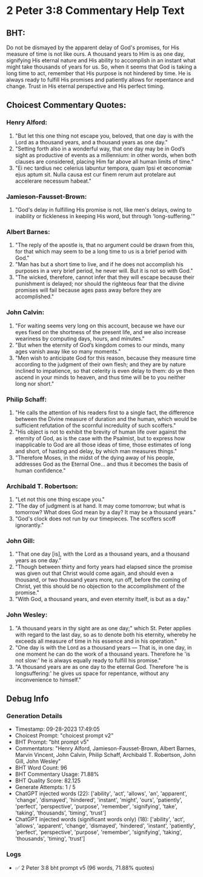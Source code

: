 # 2 Peter 3:8 Commentary Help Text

## BHT:
Do not be dismayed by the apparent delay of God's promises, for His measure of time is not like ours. A thousand years to Him is as one day, signifying His eternal nature and His ability to accomplish in an instant what might take thousands of years for us. So, when it seems that God is taking a long time to act, remember that His purpose is not hindered by time. He is always ready to fulfill His promises and patiently allows for repentance and change. Trust in His eternal perspective and His perfect timing.

## Choicest Commentary Quotes:
### Henry Alford:
1. "But let this one thing not escape you, beloved, that one day is with the Lord as a thousand years, and a thousand years as one day."
2. "Setting forth also in a wonderful way, that one day may be in God’s sight as productive of events as a millennium: in other words, when both clauses are considered, placing Him far above all human limits of time."
3. "Ei nec tardius nec celerius labuntur tempora, quam Ipsi et œconomiæ ejus aptum sit. Nulla causa est cur finem rerum aut protelare aut accelerare necessum habeat."

### Jamieson-Fausset-Brown:
1. "God's delay in fulfilling His promise is not, like men's delays, owing to inability or fickleness in keeping His word, but through 'long-suffering.'"

### Albert Barnes:
1. "The reply of the apostle is, that no argument could be drawn from this, for that which may seem to be a long time to us is a brief period with God." 
2. "Man has but a short time to live, and if he does not accomplish his purposes in a very brief period, he never will. But it is not so with God."
3. "The wicked, therefore, cannot infer that they will escape because their punishment is delayed; nor should the righteous fear that the divine promises will fail because ages pass away before they are accomplished."

### John Calvin:
1. "For waiting seems very long on this account, because we have our eyes fixed on the shortness of the present life, and we also increase weariness by computing days, hours, and minutes."
2. "But when the eternity of God’s kingdom comes to our minds, many ages vanish away like so many moments."
3. "Men wish to anticipate God for this reason, because they measure time according to the judgment of their own flesh; and they are by nature inclined to impatience, so that celerity is even delay to them: do ye then ascend in your minds to heaven, and thus time will be to you neither long nor short."

### Philip Schaff:
1. "He calls the attention of his readers first to a single fact, the difference between the Divine measure of duration and the human, which would be sufficient refutation of the scornful incredulity of such scoffers."
2. "His object is not to exhibit the brevity of human life over against the eternity of God, as is the case with the Psalmist, but to express how inapplicable to God are all those ideas of time, those estimates of long and short, of hasting and delay, by which man measures things."
3. "Therefore Moses, in the midst of the dying away of his people, addresses God as the Eternal One... and thus it becomes the basis of human confidence."

### Archibald T. Robertson:
1. "Let not this one thing escape you."
2. "The day of judgment is at hand. It may come tomorrow; but what is tomorrow? What does God mean by a day? It may be a thousand years."
3. "God's clock does not run by our timepieces. The scoffers scoff ignorantly."

### John Gill:
1. "That one day [is], with the Lord as a thousand years, and a thousand years as one day."
2. "Though between thirty and forty years had elapsed since the promise was given out that Christ would come again, and should even a thousand, or two thousand years more, run off, before the coming of Christ, yet this should be no objection to the accomplishment of the promise."
3. "With God, a thousand years, and even eternity itself, is but as a day."

### John Wesley:
1. "A thousand years in thy sight are as one day;" which St. Peter applies with regard to the last day, so as to denote both his eternity, whereby he exceeds all measure of time in his essence and in his operation."
2. "One day is with the Lord as a thousand years — That is, in one day, in one moment he can do the work of a thousand years. Therefore he 'is not slow:' he is always equally ready to fulfill his promise."
3. "A thousand years are as one day to the eternal God. Therefore 'he is longsuffering:' he gives us space for repentance, without any inconvenience to himself."


## Debug Info
### Generation Details
- Timestamp: 09-28-2023 17:49:05
- Choicest Prompt: "choicest prompt v2"
- BHT Prompt: "bht prompt v5"
- Commentators: "Henry Alford, Jamieson-Fausset-Brown, Albert Barnes, Marvin Vincent, John Calvin, Philip Schaff, Archibald T. Robertson, John Gill, John Wesley"
- BHT Word Count: 96
- BHT Commentary Usage: 71.88%
- BHT Quality Score: 82.125
- Generate Attempts: 1 / 5
- ChatGPT injected words (22):
	['ability', 'act', 'allows', 'an', 'apparent', 'change', 'dismayed', 'hindered', 'instant', 'might', 'ours', 'patiently', 'perfect', 'perspective', 'purpose', 'remember', 'signifying', 'take', 'taking', 'thousands', 'timing', 'trust']
- ChatGPT injected words (significant words only) (18):
	['ability', 'act', 'allows', 'apparent', 'change', 'dismayed', 'hindered', 'instant', 'patiently', 'perfect', 'perspective', 'purpose', 'remember', 'signifying', 'taking', 'thousands', 'timing', 'trust']

### Logs
- ✅ 2 Peter 3:8 bht prompt v5 (96 words, 71.88% quotes)